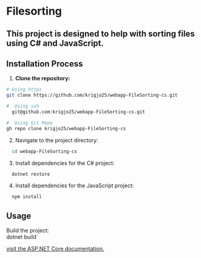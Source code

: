 # Filesorting

## This project is designed to help with sorting files using C# and JavaScript.

## Installation Process

1. **Clone the repository:**
```sh
# Using https
git clone https://github.com/krigjo25/webapp-FileSorting-cs.git

#  Using ssh
  git@github.com:krigjo25/webapp-FileSorting-cs.git

#  Using Git Repo
gh repo clone krigjo25/webapp-FileSorting-cs
```

2. Navigate to the project directory:  
```sh
  cd webapp-FileSorting-cs
```
3. Install dependencies for the C# project:  
```sh
  dotnet restore
```

4. Install dependencies for the JavaScript project:  
```sh
  npm install
```

## Usage
Build the project:  
dotnet build`


[visit the ASP.NET Core documentation.](https://learn.microsoft.com/en-us/aspnet/core/?view=aspnetcore-9.0)